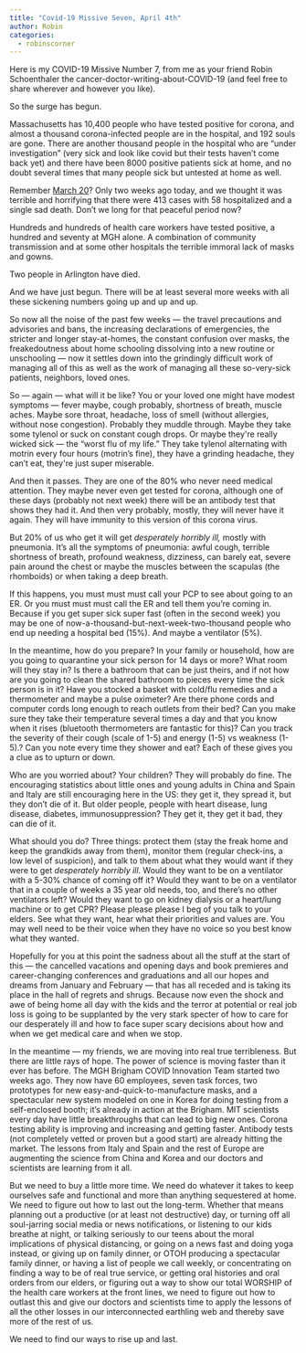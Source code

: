 ```yaml
---
title: "Covid-19 Missive Seven, April 4th"
author: Robin
categories:
  - robinscorner
---
```


Here is my COVID-19 Missive Number 7, from me as your friend Robin Schoenthaler the cancer-doctor-writing-about-COVID-19 (and feel free to share wherever and however you like).

So the surge has begun.

Massachusetts has 10,400 people who have tested positive for corona, and almost a thousand corona-infected people are in the hospital, and 192 souls are gone. There are another thousand people in the hospital who are “under investigation” (very sick and look like covid but their tests haven’t come back yet) and there have been 8000 positive patients sick at home, and no doubt several times that many people sick but untested at home as well.

Remember [March 20](/robinscorner/covid-19-missive-four/)? Only two weeks ago today, and we thought it was terrible and horrifying that there were 413 cases with 58 hospitalized and a single sad death. Don’t we long for that peaceful period now?

Hundreds and hundreds of health care workers have tested positive, a hundred and seventy at MGH alone. A combination of community transmission and at some other hospitals the terrible immoral lack of masks and gowns.

Two people in Arlington have died.

And we have just begun. There will be at least several more weeks with all these sickening numbers going up and up and up.

So now all the noise of the past few weeks — the travel precautions and advisories and bans, the increasing declarations of emergencies, the stricter and longer stay-at-homes, the constant confusion over masks, the freakedoutness about home schooling dissolving into a new routine or unschooling — now it settles down into the grindingly difficult work of managing all of this as well as the work of managing all these so-very-sick patients, neighbors, loved ones.

So — again — what will it be like? You or your loved one might have modest symptoms — fever maybe, cough probably, shortness of breath, muscle aches. Maybe sore throat, headache, loss of smell (without allergies, without nose congestion). Probably they muddle through. Maybe they take some tylenol or suck on constant cough drops. Or maybe they're really wicked sick — the “worst flu of my life.” They take tylenol alternating with motrin every four hours (motrin’s fine), they have a grinding headache, they can’t eat, they're just super miserable.

And then it passes. They are one of the 80% who never need medical attention. They maybe never even get tested for corona, although one of these days (probably not next week) there will be an antibody test that shows they had it. And then very probably, mostly, they will never have it again. They will have immunity to this version of this corona virus.

But 20% of us who get it will get *desperately horribly ill,* mostly with pneumonia. It’s all the symptoms of pneumonia: awful cough, terrible shortness of breath, profound weakness, dizziness, can barely eat, severe pain around the chest or maybe the muscles between the scapulas (the rhomboids) or when taking a deep breath.

If this happens, you must must must call your PCP to see about going to an ER. Or you must must must call the ER and tell them you’re coming in. Because if you get super sick super fast (often in the second week) you may be one of now-a-thousand-but-next-week-two-thousand people who end up needing a hospital bed (15%). And maybe a ventilator (5%).

In the meantime, how do you prepare? In your family or household, how are you going to quarantine your sick person for 14 days or more? What room will they stay in? Is there a bathroom that can be just theirs, and if not how are you going to clean the shared bathroom to pieces every time the sick person is in it? Have you stocked a basket with cold/flu remedies and a thermometer and maybe a pulse oximeter? Are there phone cords and computer cords long enough to reach outlets from their bed? Can you make sure they take their temperature several times a day and that you know when it rises (bluetooth thermometers are fantastic for this)? Can you track the severity of their cough (scale of 1-5) and energy (1-5) vs weakness (1-5).? Can you note every time they shower and eat? Each of these gives you a clue as to upturn or down.

Who are you worried about? Your children? They will probably do fine. The encouraging statistics about little ones and young adults in China and Spain and Italy are still encouraging here in the US: they get it, they spread it, but they don’t die of it. But older people, people with heart disease, lung disease, diabetes, immunosuppression? They get it, they get it bad, they can die of it.

What should you do? Three things: protect them (stay the freak home and keep the grandkids away from them), monitor them (regular check-ins, a low level of suspicion), and talk to them about what they would want if they were to get *desperately horribly ill.* Would they want to be on a ventilator with a 5-30% chance of coming off it? Would they want to be on a ventilator that in a couple of weeks a 35 year old needs, too, and there’s no other ventilators left? Would they want to go on kidney dialysis or a heart/lung machine or to get CPR? Please please please I beg of you talk to your elders. See what they want, hear what their priorities and values are. You may well need to be their voice when they have no voice so you best know what they wanted.

Hopefully for you at this point the sadness about all the stuff at the start of this — the cancelled vacations and opening days and book premieres and career-changing conferences and graduations and all our hopes and dreams from January and February — that has all receded and is taking its place in the hall of regrets and shrugs. Because now even the shock and awe of being home all day with the kids and the terror at potential or real job loss is going to be supplanted by the very stark specter of how to care for our desperately ill and how to face super scary decisions about how and when we get medical care and when we stop.

In the meantime — my friends, we are moving into real true terribleness. But there are little rays of hope. The power of science is moving faster than it ever has before. The MGH Brigham COVID Innovation Team started two weeks ago. They now have 60 employees, seven task forces, two prototypes for new easy-and-quick-to-manufacture masks, and a spectacular new system modeled on one in Korea for doing testing from a self-enclosed booth; it’s already in action at the Brigham. MIT scientists every day have little breakthroughs that can lead to big new ones. Corona testing ability is improving and increasing and getting faster. Antibody tests (not completely vetted or proven but a good start) are already hitting the market. The lessons from Italy and Spain and the rest of Europe are augmenting the science from China and Korea and our doctors and scientists are learning from it all.

But we need to buy a little more time. We need do whatever it takes to keep ourselves safe and functional and more than anything sequestered at home. We need to figure out how to last out the long-term. Whether that means planning out a productive (or at least not destructive) day, or turning off all soul-jarring social media or news notifications, or listening to our kids breathe at night, or talking seriously to our teens about the moral implications of physical distancing, or going on a news fast and doing yoga instead, or giving up on family dinner, or OTOH producing a spectacular family dinner, or having a list of people we call weekly, or concentrating on finding a way to be of real true service, or getting oral histories and oral orders from our elders, or figuring out a way to show our total WORSHIP of the health care workers at the front lines, we need to figure out how to outlast this and give our doctors and scientists time to apply the lessons of all the other losses in our interconnected earthling web and thereby save more of the rest of us.

We need to find our ways to rise up and last.